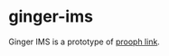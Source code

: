 ginger-ims
===========

Ginger IMS is a prototype of [prooph link](https://github.com/prooph/link).
